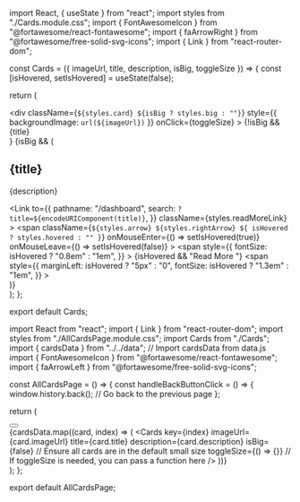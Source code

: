 import React, { useState } from "react";
import styles from "./Cards.module.css";
import { FontAwesomeIcon } from "@fortawesome/react-fontawesome";
import { faArrowRight } from "@fortawesome/free-solid-svg-icons";
import { Link } from "react-router-dom";

const Cards = ({ imageUrl, title, description, isBig, toggleSize }) => {
  const [isHovered, setIsHovered] = useState(false);

  return (
    <div className={styles.card}>
      <div
        className={`${styles.card} ${isBig ? styles.big : ""}`}
        style={{ backgroundImage: `url(${imageUrl})` }}
        onClick={toggleSize}
      >
        {!isBig && <div className={styles.cardTitle}>{title}</div>}
        {isBig && (
          <div className={styles.cardContent}>
            <h2>{title}</h2>
            <p>{description}</p>
            <Link
              to={{
                pathname: "/dashboard",
                search: `?title=${encodeURIComponent(title)}`,
              }}
              className={styles.readMoreLink}
            >
              <span
                className={`${styles.arrow} ${styles.rightArrow} ${
                  isHovered ? styles.hovered : ""
                }`}
                onMouseEnter={() => setIsHovered(true)}
                onMouseLeave={() => setIsHovered(false)}
              >
                <span
                  style={{
                    fontSize: isHovered ? "0.8em" : "1em",
                  }}
                >
                  {isHovered && "Read More "}
                </span>
                <span
                  style={{
                    marginLeft: isHovered ? "5px" : "0",
                    fontSize: isHovered ? "1.3em" : "1em",
                  }}
                >
                  <FontAwesomeIcon icon={faArrowRight} />
                </span>
              </span>
            </Link>
          </div>
        )}
      </div>
    </div>
  );
};

export default Cards;


import React from "react";
import { Link } from "react-router-dom";
import styles from "./AllCardsPage.module.css";
import Cards from "./Cards";
import { cardsData } from "../../data"; // Import cardsData from data.js
import { FontAwesomeIcon } from "@fortawesome/react-fontawesome";
import { faArrowLeft } from "@fortawesome/free-solid-svg-icons";

const AllCardsPage = () => {
  const handleBackButtonClick = () => {
    window.history.back(); // Go back to the previous page
  };

  return (
    <div className={styles.allCardsPage}>
      <button onClick={handleBackButtonClick} className={styles.backButton}>
        <FontAwesomeIcon icon={faArrowLeft} />
      </button>
      <div className={styles.cardsContainer}>
        {cardsData.map((card, index) => (
          <Cards
            key={index}
            imageUrl={card.imageUrl}
            title={card.title}
            description={card.description}
            isBig={false} // Ensure all cards are in the default small size
            toggleSize={() => {}} // If toggleSize is needed, you can pass a function here
          />
        ))}
      </div>
    </div>
  );
};

export default AllCardsPage;
